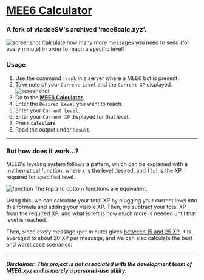 # **[MEE6 Calculator](https://alanbixby.github.io/mee6calc/)**
### A fork of vladdeSV's archived 'mee6calc.xyz'.
![screenshot](http://i.imgur.com/nHu5NZF.png)
Calculate how many more messages you need to send (for every minute) in order to reach a specific level!

### Usage
1. Use the command `!rank` in a server where a MEE6 bot is present.
1. Take note of your `Current Level` and the  `Current XP` displayed. ![screenshot](https://i.gyazo.com/d30658033449d2b9547c5739a3995ea0.png)
1. Go to the **[MEE6 Calculator](https://alanbixby.github.io/mee6calc/)**.
  1. Enter the `Desired Level` you want to reach.
  1. Enter your `Current Level`.
  1. Enter your `Current XP` displayed for that level.
  1. Press **`Calculate`**.
1. Read the output under `Result`.

---
### **But how does it work...?**
MEE6's leveling system follows a pattern, which can be explained with a mathematical function, where `x` is the level desired, and `f(x)` is the XP required for specified level.

![function](https://i.imgur.com/QsV6E8N.png)
The top and bottom functions are equivalent.

Using this, we can calculate your total XP by plugging your current level into this formula and adding your visible XP. Then, we subtract your total XP from the required XP, and what is left is how much more is needed until that level is reached. 

Then, since every message (per minute) gives [between 15 and 25 XP](https://github.com/cookkkie/mee6/blob/5da379573c06eddec8ffad455c5b10681da429c3/chat-bot/plugins/levels.py#L173), it is averaged to about 20 XP per message; and we can also calculate the best and worst case scenarios.

---
##### Disclaimer: This project is not associated with the development team of [MEE6.xyz](https://mee6.xyz) and is merely a personal-use utility.